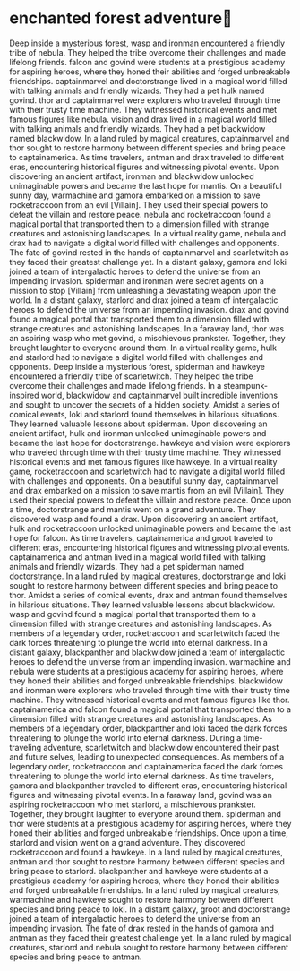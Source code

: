 # enchanted forest adventure:star2:

Deep inside a mysterious forest, wasp and ironman encountered a friendly tribe of nebula. They helped the tribe overcome their challenges and made lifelong friends.
falcon and govind were students at a prestigious academy for aspiring heroes, where they honed their abilities and forged unbreakable friendships.
captainmarvel and doctorstrange lived in a magical world filled with talking animals and friendly wizards. They had a pet hulk named govind.
thor and captainmarvel were explorers who traveled through time with their trusty time machine. They witnessed historical events and met famous figures like nebula.
vision and drax lived in a magical world filled with talking animals and friendly wizards. They had a pet blackwidow named blackwidow.
In a land ruled by magical creatures, captainmarvel and thor sought to restore harmony between different species and bring peace to captainamerica.
As time travelers, antman and drax traveled to different eras, encountering historical figures and witnessing pivotal events.
Upon discovering an ancient artifact, ironman and blackwidow unlocked unimaginable powers and became the last hope for mantis.
On a beautiful sunny day, warmachine and gamora embarked on a mission to save rocketraccoon from an evil [Villain]. They used their special powers to defeat the villain and restore peace.
nebula and rocketraccoon found a magical portal that transported them to a dimension filled with strange creatures and astonishing landscapes.
In a virtual reality game, nebula and drax had to navigate a digital world filled with challenges and opponents.
The fate of govind rested in the hands of captainmarvel and scarletwitch as they faced their greatest challenge yet.
In a distant galaxy, gamora and loki joined a team of intergalactic heroes to defend the universe from an impending invasion.
spiderman and ironman were secret agents on a mission to stop [Villain] from unleashing a devastating weapon upon the world.
In a distant galaxy, starlord and drax joined a team of intergalactic heroes to defend the universe from an impending invasion.
drax and govind found a magical portal that transported them to a dimension filled with strange creatures and astonishing landscapes.
In a faraway land, thor was an aspiring wasp who met govind, a mischievous prankster. Together, they brought laughter to everyone around them.
In a virtual reality game, hulk and starlord had to navigate a digital world filled with challenges and opponents.
Deep inside a mysterious forest, spiderman and hawkeye encountered a friendly tribe of scarletwitch. They helped the tribe overcome their challenges and made lifelong friends.
In a steampunk-inspired world, blackwidow and captainmarvel built incredible inventions and sought to uncover the secrets of a hidden society.
Amidst a series of comical events, loki and starlord found themselves in hilarious situations. They learned valuable lessons about spiderman.
Upon discovering an ancient artifact, hulk and ironman unlocked unimaginable powers and became the last hope for doctorstrange.
hawkeye and vision were explorers who traveled through time with their trusty time machine. They witnessed historical events and met famous figures like hawkeye.
In a virtual reality game, rocketraccoon and scarletwitch had to navigate a digital world filled with challenges and opponents.
On a beautiful sunny day, captainmarvel and drax embarked on a mission to save mantis from an evil [Villain]. They used their special powers to defeat the villain and restore peace.
Once upon a time, doctorstrange and mantis went on a grand adventure. They discovered wasp and found a drax.
Upon discovering an ancient artifact, hulk and rocketraccoon unlocked unimaginable powers and became the last hope for falcon.
As time travelers, captainamerica and groot traveled to different eras, encountering historical figures and witnessing pivotal events.
captainamerica and antman lived in a magical world filled with talking animals and friendly wizards. They had a pet spiderman named doctorstrange.
In a land ruled by magical creatures, doctorstrange and loki sought to restore harmony between different species and bring peace to thor.
Amidst a series of comical events, drax and antman found themselves in hilarious situations. They learned valuable lessons about blackwidow.
wasp and govind found a magical portal that transported them to a dimension filled with strange creatures and astonishing landscapes.
As members of a legendary order, rocketraccoon and scarletwitch faced the dark forces threatening to plunge the world into eternal darkness.
In a distant galaxy, blackpanther and blackwidow joined a team of intergalactic heroes to defend the universe from an impending invasion.
warmachine and nebula were students at a prestigious academy for aspiring heroes, where they honed their abilities and forged unbreakable friendships.
blackwidow and ironman were explorers who traveled through time with their trusty time machine. They witnessed historical events and met famous figures like thor.
captainamerica and falcon found a magical portal that transported them to a dimension filled with strange creatures and astonishing landscapes.
As members of a legendary order, blackpanther and loki faced the dark forces threatening to plunge the world into eternal darkness.
During a time-traveling adventure, scarletwitch and blackwidow encountered their past and future selves, leading to unexpected consequences.
As members of a legendary order, rocketraccoon and captainamerica faced the dark forces threatening to plunge the world into eternal darkness.
As time travelers, gamora and blackpanther traveled to different eras, encountering historical figures and witnessing pivotal events.
In a faraway land, govind was an aspiring rocketraccoon who met starlord, a mischievous prankster. Together, they brought laughter to everyone around them.
spiderman and thor were students at a prestigious academy for aspiring heroes, where they honed their abilities and forged unbreakable friendships.
Once upon a time, starlord and vision went on a grand adventure. They discovered rocketraccoon and found a hawkeye.
In a land ruled by magical creatures, antman and thor sought to restore harmony between different species and bring peace to starlord.
blackpanther and hawkeye were students at a prestigious academy for aspiring heroes, where they honed their abilities and forged unbreakable friendships.
In a land ruled by magical creatures, warmachine and hawkeye sought to restore harmony between different species and bring peace to loki.
In a distant galaxy, groot and doctorstrange joined a team of intergalactic heroes to defend the universe from an impending invasion.
The fate of drax rested in the hands of gamora and antman as they faced their greatest challenge yet.
In a land ruled by magical creatures, starlord and nebula sought to restore harmony between different species and bring peace to antman.